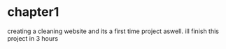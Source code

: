 # chapter1
creating  a cleaning website and its a first time project aswell.
ill finish this project in 3 hours
